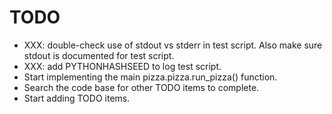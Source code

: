TODO
====

* XXX: double-check use of stdout vs stderr in test script.  Also make
  sure stdout is documented for test script.
* XXX: add PYTHONHASHSEED to log test script.
* Start implementing the main pizza.pizza.run_pizza() function.
* Search the code base for other TODO items to complete.
* Start adding TODO items.
